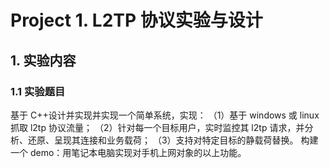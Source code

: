 # Project 1. L2TP 协议实验与设计

## 1. 实验内容

### 1.1 实验题目

基于 C++设计并实现并实现一个简单系统，实现：
（1）基于 windows 或 linux 抓取 l2tp 协议流量；
（2）针对每一个目标用户，实时监控其 l2tp 请求，并分析、还原、呈现其连接和业务载荷；
（3）支持对特定目标的静载荷替换。
构建一个 demo：用笔记本电脑实现对手机上网对象的以上功能。
